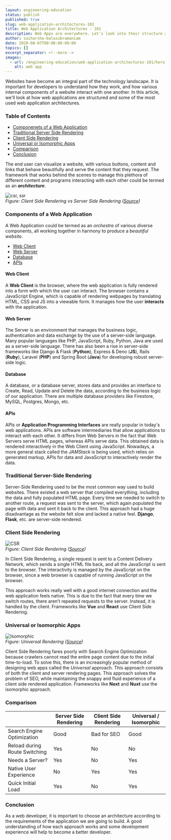 ```yaml
---
layout: engineering-education
status: publish
published: true
slug: web-application-architectures-101
title: Web Application Architectures - 101
description: Web Apps are everywhere. Let's look into their structure and how they interact with various services - looking at server side rendering, client side rendering, and universal or isomorphic applications.
author: saiharsha-balasubramaniam
date: 2020-08-07T00:00:00-09:00
topics: []
excerpt_separator: <!--more-->
images:
  - url: /engineering-education/web-application-architectures-101/hero.jpg
    alt: web app
---
```


Websites have become an integral part of the technology landscape. It is important for developers to understand how they work, and how various internal components of a website interact with one another. In this article, we'll look at how web applications are structured and some of the most used web application architectures.

<!--more-->

### Table of Contents

- [Componenets of a Web Application](#components-of-a-web-application)
- [Traditional Server Side Rendering](#traditional-server-side-rendering)
- [Client Side Rendering](#client-side-rendering)
- [Universal or Isomorphic Apps](#universal-or-isomorphic-apps)
- [Comparison](#comparison)
- [Conclusion](#conclusion)

The end user can visualize a website, with various buttons, content and links that behave beautifully and serve the content that they request. The framework that works behind the scenes to manage this plethora of different content and programs interacting with each other could be termed as an **_architecture_**.

![csr, ssr](/engineering-education/web-application-architectures-101/csr-ssr.png)<br>
_Figure: Client Side Rendering vs Server Side Rendering ([Source](https://www.toptal.com/front-end/client-side-vs-server-side-pre-rendering))_

### Components of a Web Application

A Web Application could be termed as an _orchestra_ of various diverse components, all working together in harmony to produce a _beautiful website_.

- [Web Client](#web-client)
- [Web Server](#web-server)
- [Database](#database)
- [APIs](#apis)

#### Web Client

A **Web Client** is the browser, where the web application is fully rendered into a form with which the user can interact. The browser contains a JavaScript Engine, which is capable of rendering webpages by translating HTML, CSS and JS into a viewable form. It manages how the user **interacts** with the application.

#### Web Server

The Server is an environment that manages the business logic, authentication and data exchange by the use of a server-side language. Many popular languages like PHP, JavaScript, Ruby, Python, Java are used as a server-side language. There has also been a rise in server-side frameworks like Django & Flask (**Python**), Express & Deno (**JS**), Rails (**Ruby**), Laravel (**PHP**) and Spring Boot (**Java**) for developing robust server-side logic.

#### Database

A database, or a database server, stores data and provides an interface to Create, Read, Update and Delete the data, according to the business logic of our application. There are multiple database providers like Firestore, MySQL, Postgres, Mongo, etc.

#### APIs

APIs or **Application Programming Interfaces** are really popular in today's web applications. APIs are software intermediaries that allow applications to interact with each other. It differs from Web Servers in the fact that Web Servers serve HTML pages, whereas APIs serve data. This obtained data is rendered interactively in the Web Client using JavaScript. Nowadays, a more general stack called the _JAMStack_ is being used, which relies on generated markup, APIs for data and JavaScript to interactively render the data.

### Traditional Server-Side Rendering

Server-Side Rendering used to be the most common way used to build websites. There existed a web server that compiled everything, including the data and fully populated HTML page. Every time we needed to switch to another route, a request was sent to the server, which again populated the page with data and sent it back to the client. This approach had a huge disadvantage as the website felt slow and lacked a native feel. **Django**, **Flask**, etc. are server-side rendered.

### Client Side Rendering

![CSR](/engineering-education/web-application-architectures-101/csr.png)<br>
_Figure: Client Side Rendering ([Source](https://laptrinhx.com/understanding-server-side-rendering-721376809/))_

In Client Side Rendering, a single request is sent to a Content Delivery Network, which sends a single HTML file back, and all the JavaScript is sent to the browser. The interactivity is managed by the JavaScript on the browser, since a web browser is capable of running JavaScript on the browser.

This approach works really well with a good internet connection and the web application feels native. This is due to the fact that every time we switch routes, there aren’t repeated requests to the server. Instead, it is handled by the client. Frameworks like **Vue** and **React** use Client Side Rendering.

### Universal or Isomorphic Apps

![Isomorphic](/engineering-education/web-application-architectures-101/iso.png)<br>
_Figure: Universal Rendering ([Source](https://dzone.com/articles/client-side-vs-server-side-rendering-what-to-choos))_

Client Side Rendering fares poorly with Search Engine Optimization because crawlers cannot read the entire page content due to the initial time-to-load. To solve this, there is an increasingly popular method of designing web apps called the _Universal_ approach. This approach consists of both the client and server rendering pages. This approach solves the problem of SEO, while maintaining the snappy and fluid experience of a client side rendered application. Frameworks like **Next** and **Nuxt** use the isomorphic approach.

### Comparison

|                               | **Server Side Rendering** | **Client Side Rendering** | **Universal / Isomorphic** |
| ----------------------------- | ------------------------- | ------------------------- | -------------------------- |
| Search Engine Optimization    | Good                      | Bad for SEO               | Good                       |
| Reload during Route Switching | Yes                       | No                        | No                         |
| Needs a Server?               | Yes                       | No                        | Yes                        |
| Native User Experience        | No                        | Yes                       | Yes                        |
| Quick Initial Load            | Yes                       | No                        | Yes                        |

### Conclusion

As a web developer, it is important to choose an architecture according to the requirements of the application we are going to build. A good understanding of how each approach works and some development experience will help to become a better developer.
